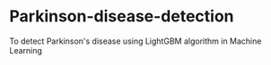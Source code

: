 # Parkinson-disease-detection
To detect Parkinson's disease using LightGBM algorithm in Machine Learning
